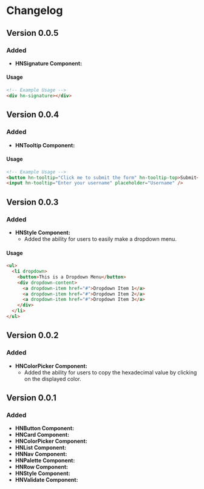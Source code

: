 # Changelog

## Version 0.0.5

### Added

- **HNSignature Component:**

#### Usage

```html
<!-- Example Usage -->
<div hn-signature></div>
```

## Version 0.0.4

### Added

- **HNTooltip Component:**

#### Usage

```html
<!-- Example Usage -->
<button hn-tooltip="Click me to submit the form" hn-tooltip-top>Submit</button>
<input hn-tooltip="Enter your username" placeholder="Username" />
```

## Version 0.0.3

### Added

- **HNStyle Component:**
  - Added the ability for users to easily make a dropdown menu.

#### Usage

```html
<ul>
  <li dropdown>
    <button>This is a Dropdown Menu</button>
    <div dropdown-content>
      <a dropdown-item href="#">Dropdown Item 1</a>
      <a dropdown-item href="#">Dropdown Item 2</a>
      <a dropdown-item href="#">Dropdown Item 3</a>
    </div>
  </li>
</ul>
```

## Version 0.0.2

### Added

- **HNColorPicker Component:**
  - Added the ability for users to copy the hexadecimal value by clicking on the displayed color.

## Version 0.0.1

### Added

- **HNButton Component:**
- **HNCard Component:**
- **HNColorPicker Component:**
- **HNList Component:**
- **HNNav Component:**
- **HNPalette Component:**
- **HNRow Component:**
- **HNStyle Component:**
- **HNValidate Component:**
